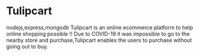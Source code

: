 # Tulipcart
nodejs,express,mongodb
Tulipcart is an online ecommerce platform to help online shopping possible !!
Due to COVID-19 it was impossible to go to the nearby store and purchase,Tulipcart enables the users to purchase without going out to buy.
